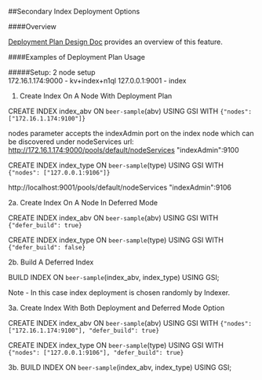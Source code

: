 
##Secondary Index Deployment Options

####Overview

[Deployment Plan Design Doc](https://docs.google.com/document/d/1z0C7OodlagDnesvmL6OwbNcnpCrbkN8T_K4_Y6PKwgk/edit#heading=h.jyuvpp7j9swu) provides an overview of this feature.



####Examples of Deployment Plan Usage

#####Setup: 
2 node setup  
172.16.1.174:9000 - kv+index+n1ql 
127.0.0.1:9001    - index 

1. Create Index On A Node With Deployment Plan

CREATE INDEX index_abv 
ON `beer-sample`(abv) 
USING GSI 
WITH `{"nodes": ["172.16.1.174:9100"]}`

nodes parameter accepts the indexAdmin port on the index node which
can be discovered under nodeServices url:
http://172.16.1.174:9000/pools/default/nodeServices
"indexAdmin":9100


CREATE INDEX index_type
ON `beer-sample`(type) 
USING GSI 
WITH `{"nodes": ["127.0.0.1:9106"]}`

http://localhost:9001/pools/default/nodeServices
"indexAdmin":9106

2a. Create Index On A Node In Deferred Mode

CREATE INDEX index_abv 
ON `beer-sample`(abv) 
USING GSI 
WITH `{"defer_build": true}`

CREATE INDEX index_type
ON `beer-sample`(type) 
USING GSI 
WITH `{"defer_build": false}`

2b. Build A Deferred Index

BUILD INDEX ON `beer-sample`(index_abv, index_type) USING GSI;

Note - In this case index deployment is chosen randomly by Indexer.

3a. Create Index With Both Deployment and Deferred Mode Option

CREATE INDEX index_abv 
ON `beer-sample`(abv) 
USING GSI 
WITH `{"nodes": ["172.16.1.174:9100"], "defer_build": true}`

CREATE INDEX index_type
ON `beer-sample`(type) 
USING GSI 
WITH `{"nodes": ["127.0.0.1:9106"], "defer_build": true}`

3b. BUILD INDEX ON `beer-sample`(index_abv, index_type) USING GSI;


